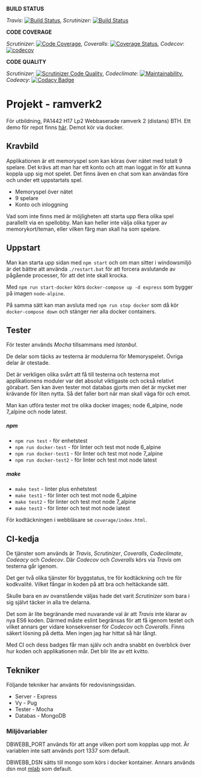 **BUILD STATUS**

*Travis*: [![Build Status](https://travis-ci.org/bredsjomagnus/ramverk2projekt.svg?branch=master)](https://travis-ci.org/bredsjomagnus/ramverk2projekt), *Scrutinizer*: [![Build Status](https://scrutinizer-ci.com/g/bredsjomagnus/ramverk2projekt/badges/build.png?b=master)](https://scrutinizer-ci.com/g/bredsjomagnus/ramverk2projekt/build-status/master)


**CODE COVERAGE**

*Scrutinizer*: [![Code Coverage](https://scrutinizer-ci.com/g/bredsjomagnus/ramverk2projekt/badges/coverage.png?b=master)](https://scrutinizer-ci.com/g/bredsjomagnus/ramverk2projekt/?branch=master), *Coveralls*: [![Coverage Status](https://coveralls.io/repos/github/bredsjomagnus/ramverk2projekt/badge.svg?branch=master)](https://coveralls.io/github/bredsjomagnus/ramverk2projekt?branch=master), *Codecov*: [![codecov](https://codecov.io/gh/bredsjomagnus/ramverk2projekt/branch/master/graph/badge.svg)](https://codecov.io/gh/bredsjomagnus/ramverk2projekt)

<!-- *Codeclimate*: [![Test Coverage](https://api.codeclimate.com/v1/badges/fe43330227738fcde371/test_coverage)](https://codeclimate.com/github/bredsjomagnus/ramverk2projekt/test_coverage) -->

**CODE QUALITY**

*Scrutinizer*: [![Scrutinizer Code Quality](https://scrutinizer-ci.com/g/bredsjomagnus/ramverk2projekt/badges/quality-score.png?b=master)](https://scrutinizer-ci.com/g/bredsjomagnus/ramverk2projekt/?branch=master), *Codeclimate*: [![Maintainability](https://api.codeclimate.com/v1/badges/fe43330227738fcde371/maintainability)](https://codeclimate.com/github/bredsjomagnus/ramverk2projekt/maintainability), *Codeacy*: [![Codacy Badge](https://api.codacy.com/project/badge/Grade/59e45be9ec944a0b8b08992f61086b85)](https://www.codacy.com/app/bredsjomagnus/ramverk2projekt?utm_source=github.com&amp;utm_medium=referral&amp;utm_content=bredsjomagnus/ramverk2projekt&amp;utm_campaign=Badge_Grade)

# Projekt - ramverk2
För utbildning, PA1442 H17 Lp2 Webbaserade ramverk 2 (distans) BTH.
Ett demo för repot finns [här](http://82.102.5.98:8002/). Demot kör via docker.

## Kravbild
Applikationen är ett memoryspel som kan köras över nätet med totalt 9 spelare. Det krävs att man har ett konto och att man loggat in för att kunna koppla upp sig mot spelet. Det finns även en chat som kan användas före och under ett uppstartats spel.

* Memoryspel över nätet
* 9 spelare
* Konto och inloggning

Vad som inte finns med är möjligheten att starta upp flera olika spel parallellt via en spellobby. Man kan heller inte välja olika typer av memorykort/teman, eller vilken färg man skall ha som spelare.

## Uppstart
Man kan starta upp sidan med `npm start` och om man sitter i windowsmiljö är det bättre att använda `./restart.bat` för att forcera avslutande av pågående processer, för att det inte skall krocka.

Med `npm run start-docker` körs `docker-compose up -d express` som bygger på imagen `node-alpine`.

På samma sätt kan man avsluta med `npm run stop docker` som då kör `docker-compose down` och stänger ner alla docker containers.

## Tester
För tester används *Mocha* tillsammans med *Istanbul*.

De delar som täcks av testerna är modulerna för Memoryspelet. Övriga delar är otestade.

Det är verkligen olika svårt att få till testerna och testerna mot applikationens moduler var det absolut viktigaste och också relativt görabart. Sen kan även tester mot databas gjorts men det är mycket mer krävande för liten nytta. Så det faller bort när man skall väga för och emot.

Man kan utföra tester mot tre olika docker images; node 6_alpine, node 7_alpine och node latest.

##### npm
* `npm run test` - för enhetstest
* `npm run docker-test` - för linter och test mot node 6_alpine
* `npm run docker-test1` - för linter och test mot node 7_alpine
* `npm run docker-test2` - för linter och test mot node latest

##### make

* `make test` - linter plus enhetstest
* `make test1` - för linter och test mot node 6_alpine
* `make test2` - för linter och test mot node 7_alpine
* `make test3` - för linter och test mot node latest

För kodtäckningen i webbläsare se `coverage/index.html`.

## CI-kedja
De tjänster som används är *Travis*, *Scrutinizer*, *Coveralls*, *Codeclimate*, *Codeacy* och *Codecov*. Där *Codecov* och *Coveralls* körs via *Travis* om testerna går igenom.

Det ger två olika tjänster för byggstatus, tre för kodtäckning och tre för kodkvalité. Vilket fångar in koden på att bra och heltäckande sätt.

Skulle bara en av ovanstående väljas hade det varit *Scrutinizer* som bara i sig självt täcker in alla tre delarna.

Det som är lite begränande med nuvarande val är att *Travis* inte klarar av nya ES6 koden. Därmed måste eslint begränsas för att få igenom testet och vilket annars ger vidare konsekvenser för *Codecov* och *Coveralls*. Finns säkert lösning på detta. Men ingen jag har hittat så här långt.

Med CI och dess badges får man själv och andra snabbt en överblick över hur koden och applikationen mår. Det blir lite av ett kvitto.



## Tekniker
Följande tekniker har använts för redovisningssidan.

* Server - Express
* Vy - Pug
* Tester - Mocha
* Databas - MongoDB



### Miljövariabler
DBWEBB_PORT används för att ange vilken port som kopplas upp mot. Är variablen inte satt används port 1337 som default.

DBWEBB_DSN sätts till mongo som körs i docker kontainer. Annars används dsn mot [mlab](https://mlab.com/) som default.
